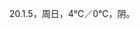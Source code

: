 <link href="../../css/style.css" rel="stylesheet" type="text/css" />

<span class="fzzy">20.1.5，周日，4℃／0℃，阴。

